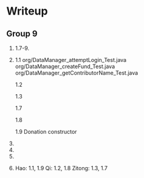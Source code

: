 # Writeup

## Group 9

1. 1.7-9.

2. 1.1 org/DataManager_attemptLogin_Test.java
   org/DataManager_createFund_Test.java
   org/DataManager_getContributorName_Test.java

   1.2

   1.3

   1.7

   1.8

   1.9 Donation constructor

3.

4.

5.

6. Hao: 1.1, 1.9
   Qi: 1.2, 1.8
   Zitong: 1.3, 1.7

